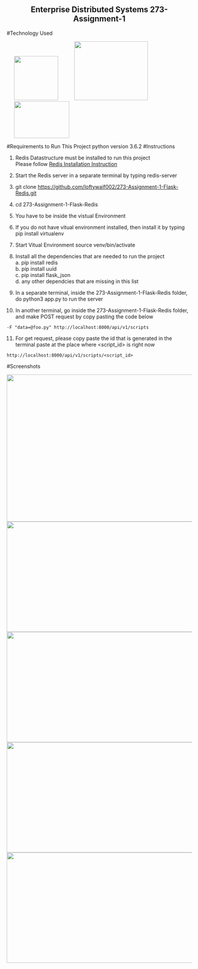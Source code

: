 <p align="center">
  <h2 align="center">Enterprise Distributed Systems 273-Assignment-1</h2>
</p>

#Technology Used

<img src="http://i65.tinypic.com/2zp1hr9.png" height="120" width="120" hspace="20" > <img src="http://i67.tinypic.com/2yv6i9v.png" height="160" width="200" hspace="20"> <img src="http://i65.tinypic.com/fn4uow.png" height="100" width="150" hspace="20">

#Requirements to Run This Project
python version 3.6.2
#Instructions
1. Redis Datastructure must be installed to run this project <br />
   Please follow <a href="https://redis.io/topics/quickstart">Redis Installation Instruction</a>

2. Start the Redis server in a separate terminal by typing redis-server <br />
3. git clone https://github.com/loftywaif002/273-Assignment-1-Flask-Redis.git <br />
4. cd 273-Assignment-1-Flask-Redis <br />
5. You have to be inside the vistual Environment <br />
6. If you do not have vitual environment installed, then install it by typing pip install virtualenv <br />
7. Start Vitual Environment source venv/bin/activate <br />
8. Install all the dependencies that are needed to run the project <br />
   a. pip install redis <br />
   b. pip install uuid <br />
   c. pip install flask_json <br />
   d. any other dependcies that are missing in this list <br />
9. In a separate terminal, inside the 273-Assignment-1-Flask-Redis folder, do python3 app.py to run the  server <br />
10. In another terminal, go inside the 273-Assignment-1-Flask-Redis folder, and make POST request by copy pasting the code below <br />

```curl -i -X POST -H "Content-Type: multipart/form-data" 
-F "data=@foo.py" http://localhost:8000/api/v1/scripts
```
11. For get request, please copy paste the id that is generated in the terminal paste at the place where <script_id> is right now

```curl -i
http://localhost:8000/api/v1/scripts/<script_id>
```
#Screenshots <br />

<img src="http://i67.tinypic.com/ogfkap.png" height="400" width="800">
<img src="http://i67.tinypic.com/jq2c6q.png" height="300" width="750">
<img src="http://i66.tinypic.com/mjy0qa.png" height="300" width="750">
<img src="http://i64.tinypic.com/2jcwubr.png" height="300" width="750">
<img src="http://i63.tinypic.com/2a79yxv.png" height="300" width="750">
